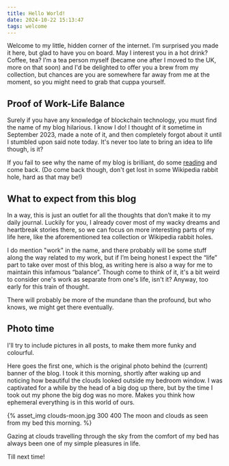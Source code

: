 ```yaml
---
title: Hello World!
date: 2024-10-22 15:13:47
tags: welcome
---
```


Welcome to my little, hidden corner of the internet. 
I’m surprised you made it here, but glad to have you on board.
May I interest you in a hot drink? Coffee, tea? 
I’m a tea person myself (became one after I moved to the UK, more on that soon) and I'd be delighted to offer you a brew from my collection, but chances are you are somewhere far away from me at the moment, so you might need to grab that cuppa yourself. 

## Proof of Work-Life Balance
Surely if you have any knowledge of blockchain technology, you must find the name of my blog hilarious. I know I do!
I thought of it sometime in September 2023, made a note of it, and then completely forgot about it until I stumbled upon said note today. It's never too late to bring an idea to life though, is it?

If you fail to see why the name of my blog is brilliant, do some [reading](https://en.wikipedia.org/wiki/Proof_of_work) and come back. (Do come back though, don't get lost in some Wikipedia rabbit hole, hard as that may be!)



## What to expect from this blog

In a way, this is just an outlet for all the thoughts that don’t make it to my daily journal. Luckily for you, I already cover most of my wacky dreams and heartbreak stories there, so we can focus on more interesting parts of my life here, like the aforementioned tea collection or Wikipedia rabbit holes.  


I do mention "work" in the name, and there probably will be some stuff along the way related to my work, but if I’m being honest I expect the “life” part to take over most of this blog, as writing here is also a way for me to maintain this infamous “balance”. 
Though come to think of it, it's a bit weird to consider one's work as separate from one's life, isn't it?
Anyway, too early for this train of thought.


There will probably be more of the mundane than the profound, but who knows, we might get there eventually.

## Photo time

I'll try to include pictures in all posts, to make them more funky and colourful.

Here goes the first one, which is the original photo behind the (current) banner of the blog. I took it this morning, shortly after waking up and noticing how beautiful the clouds looked outside my bedroom window. 
I was captivated for a while by the head of a big dog up there, but by the time I took out my phone the big dog was no more. 
Makes you think how ephemeral everything is in this world of ours.


{% asset_img clouds-moon.jpg 300 400 The moon and clouds as seen from my bed this morning. %}


Gazing at clouds travelling through the sky from the comfort of my bed has always been one of my simple pleasures in life.  

Till next time! 
